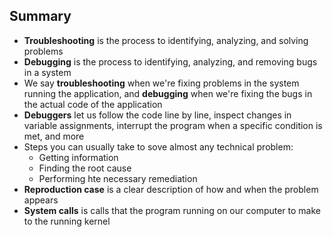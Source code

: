 ## Summary

* **Troubleshooting** is the process to identifying, analyzing, and solving problems
* **Debugging** is the process to identifying, analyzing, and removing bugs in a system
* We say **troubleshooting** when we're fixing problems in the system running the application, and **debugging** when we're fixing the bugs in the actual code of the application
* **Debuggers** let us follow the code line by line, inspect changes in variable assignments, interrupt the program when a specific condition is met, and more
* Steps you can usually take to sove almost any technical problem: 
  * Getting information
  * Finding the root cause
  * Performing hte necessary remediation
* **Reproduction case** is a clear description of how and when the problem appears
* **System calls** is calls that the program running on our computer to make to the running kernel